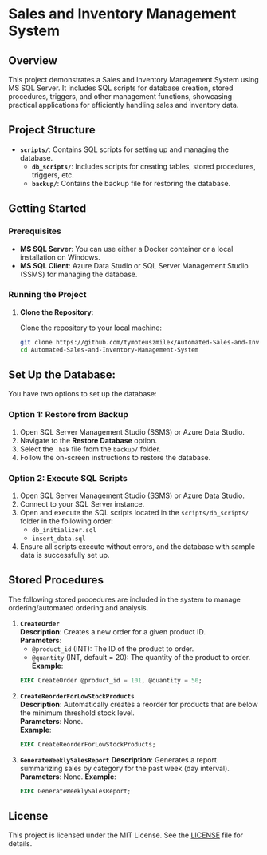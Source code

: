 # Sales and Inventory Management System

## Overview

This project demonstrates a Sales and Inventory Management System using MS SQL Server. It includes SQL scripts for database creation, stored procedures, triggers, and other management functions, showcasing practical applications for efficiently handling sales and inventory data.

## Project Structure

- **`scripts/`**: Contains SQL scripts for setting up and managing the database.
  - **`db_scripts/`**: Includes scripts for creating tables, stored procedures, triggers, etc.
  - **`backup/`**: Contains the backup file for restoring the database.

## Getting Started

### Prerequisites

- **MS SQL Server**: You can use either a Docker container or a local installation on Windows.
- **MS SQL Client**: Azure Data Studio or SQL Server Management Studio (SSMS) for managing the database.

### Running the Project

1. **Clone the Repository**:
   
   Clone the repository to your local machine:
    ```bash
   git clone https://github.com/tymoteuszmilek/Automated-Sales-and-Inventory-Management-System.git
   cd Automated-Sales-and-Inventory-Management-System
    ```
    
## Set Up the Database:

You have two options to set up the database:

### Option 1: Restore from Backup

1. Open SQL Server Management Studio (SSMS) or Azure Data Studio.
2. Navigate to the **Restore Database** option.
3. Select the `.bak` file from the `backup/` folder.
4. Follow the on-screen instructions to restore the database.

### Option 2: Execute SQL Scripts

1. Open SQL Server Management Studio (SSMS) or Azure Data Studio.
2. Connect to your SQL Server instance.
3. Open and execute the SQL scripts located in the `scripts/db_scripts/` folder in the following order:
   - `db_initializer.sql`
   - `insert_data.sql`
4. Ensure all scripts execute without errors, and the database with sample data is successfully set up.

## Stored Procedures

The following stored procedures are included in the system to manage ordering/automated ordering and analysis.

1. **`CreateOrder`**  
   **Description**: Creates a new order for a given product ID.  
   **Parameters**:  
   - `@product_id` (INT): The ID of the product to order.  
   - `@quantity` (INT, default = 20): The quantity of the product to order.  
   **Example**:
   ```sql
   EXEC CreateOrder @product_id = 101, @quantity = 50;

2. **`CreateReorderForLowStockProducts`**  
   **Description**: Automatically creates a reorder for products that are below the minimum threshold stock level.  
   **Parameters**: None.    
   **Example**:
   ```sql
   EXEC CreateReorderForLowStockProducts;

3. **`GenerateWeeklySalesReport`**
   **Description**: Generates a report summarizing sales by category for the past week (day interval).
   **Parameters**: None.
   **Example**:
   ```sql
   EXEC GenerateWeeklySalesReport;
   ```
   

## License

This project is licensed under the MIT License. See the [LICENSE](https://github.com/tymoteuszmilek/Automated-Sales-and-Inventory-Management-System/blob/main/LICENSE.md) file for details.
